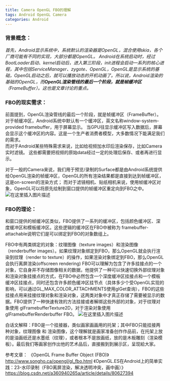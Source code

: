 ```yaml
---
title: Camera OpenGL FBO的理解
tags: Android OpenGL Camera
categories: Android
---
```


### 背景概念：

*首先，Android显示系统中，系统默认的渲染器是OpenGL，混合使用skia，各个厂商可能有不同的实现，大部分都是OpenGL。   Android在系统启动时，经过BootLoader启动、kernel启动后，进入第三阶段，init进程会启动一系列的核心进程，其中包括ServiceManager、zygote、OpenGL，OpenGL是显示系统的基础，OpenGL启动之后，就可以播放动态的开机动画了。所以说，Android渲染的基础的OpenGL，而**OpenGL渲染管线的最后一个阶段，就是帧缓冲区**（FrameBuffer）。这也是文章讨论的重点。*

### FBO的现实需求：
前面提到，OpenGL渲染管线的最后一个阶段，就是帧缓冲区（FrameBuffer）。对于帧缓冲区，Android系统中默认有一个缓冲区，英文名称window-system-provided framebuffer，用于屏幕显示。  当GPU往显示缓冲区写入数据后，屏幕会显示这个缓冲区的内容。这是一个生产者消费者模型，大多数情况下能满足我们的需求。  
而对于Android某些特殊需求来说，比如给视频加水印后渲染保存，比如Camera实时滤镜。  这些都需要把视频的原始data经过一定的处理后保存、或者再进行显示。
 
对于一般的Camera来说，我们用于预览/录制的Surface都是由Android系统提供给OpenGL渲染的帧缓冲区，OpenGL的所有渲染结果都是直接到达到帧缓冲区，这是on-screen的渲染方式；
而对于滤镜相机、贴纸相机来说，使用帧缓冲区对象，OpenGL可以将原先绘制到窗口提供的帧缓冲区重定向到FBO之中。
![在这里插入图片描述](https://img-blog.csdnimg.cn/20190614165351247.png?x-oss-process=image/watermark,type_ZmFuZ3poZW5naGVpdGk,shadow_10,text_aHR0cHM6Ly9ibG9nLmNzZG4ubmV0L0ZyYWtpZV9Ld29r,size_16,color_FFFFFF,t_70)

### FBO的理论：
和窗口提供的帧缓冲区类似，FBO提供了一系列的缓冲区，包括颜色缓冲区、深度缓冲区和模板缓冲区。这些逻辑的缓冲区在FBO中被称为 framebuffer-attachable说明它们是可以绑定到FBO的对象数组上。

FBO中有两类绑定的对象：纹理图像（texture images）和渲染图像（renderbuffer images）。如果纹理对象绑定到FBO，那么OpenGL就会执行渲染到纹理（render to texture）的操作，如果渲染对象绑定到FBO，那么OpenGL会执行离屏渲染(offscreen rendering)
FBO可以理解为包含了许多挂接点的一个对象，它自身并不存储图像相关的数据，他提供了一种可以快速切换外部纹理对象和渲染对象挂接点的方式，在FBO中必然包含一个深度缓冲区挂接点和一个模板缓冲区挂接点，同时还包含许多颜色缓冲区挂节点（具体多少个受OpenGL实现的影响，可以通过GL_MAX_COLOR_ATTACHMENTS使用glGet查询），FBO的这些挂接点用来挂接纹理对象和渲染对象，这两类对象中才真正存储了需要被显示的数据。FBO提供了一种快速有效的方法挂接或者解绑这些外部的对象，对于纹理对象使用 glFramebufferTexture2D，对于渲染对象使用glFramebufferRenderbuffer
FBO。
![在这里插入图片描述](https://img-blog.csdnimg.cn/2019061210592490.png?x-oss-process=image/watermark,type_ZmFuZ3poZW5naGVpdGk,shadow_10,text_aHR0cHM6Ly9ibG9nLmNzZG4ubmV0L0ZyYWtpZV9Ld29r,size_16,color_FFFFFF,t_70)

白话文解释：FBO是一个挂接器，类似画家画画用的托架；其中FBO只能挂接两种对象，纹理图像 和 渲染图像，这个理解就是画家准备创作作品前，在托架上放的是油画纸还是水墨纸（纹理），或者根本不是放画纸，放的是木板雕刻（渲染模板）。最后我们等画家创作出他的艺术品后，直接搬到到展示区，呈现給大家。



参考文章：
《OpenGL Frame Buffer Object (FBO)》 http://www.songho.ca/opengl/gl_fbo.html
《OpenGL.ES在Android上的简单实践：23-水印录制（FBO离屏渲染，解决透明冲突，画中画）》 https://blog.csdn.net/a360940265a/article/details/80627394

